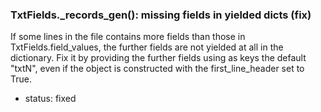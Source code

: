 ### TxtFields._records_gen(): missing fields in yielded dicts (fix)
If some lines in the file contains more fields than those in TxtFields.field_values,
the further fields are not yielded at all in the dictionary.
Fix it by providing the further fields using as keys the default
"txtN", even if the object is constructed with the first_line_header set to True.
* status: fixed
